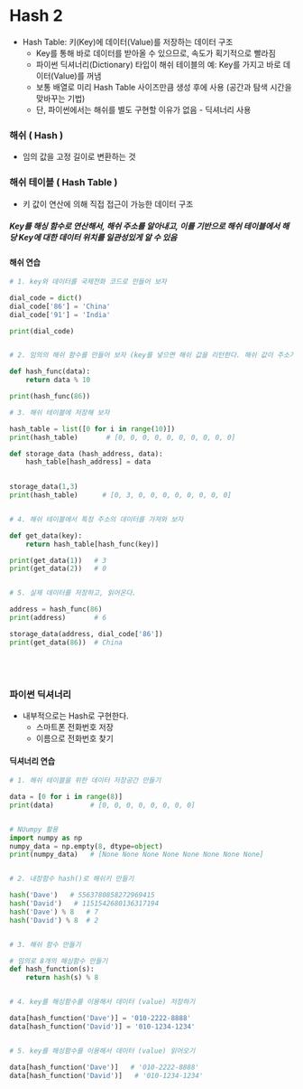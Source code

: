 # Hash 2

- Hash Table: 키(Key)에 데이터(Value)를 저장하는 데이터 구조
  - Key를 통해 바로 데이터를 받아올 수 있으므로, 속도가 획기적으로 빨라짐
  - 파이썬 딕셔너리(Dictionary) 타입이 해쉬 테이블의 예: Key를 가지고 바로 데이터(Value)를 꺼냄
  - 보통 배열로 미리 Hash Table 사이즈만큼 생성 후에 사용 (공간과 탐색 시간을 맞바꾸는 기법)
  - 단, 파이썬에서는 해쉬를 별도 구현할 이유가 없음 - 딕셔너리 사용



### 해쉬 ( Hash )

- 임의 값을 고정 길이로 변환하는 것



### 해쉬 테이블 ( Hash Table )

- 키 값이 연산에 의해 직접 접근이 가능한 데이터 구조



##### Key를 해싱 함수로 연산해서, 해쉬 주소를 알아내고, 이를 기반으로 해쉬 테이블에서 해당 Key에 대한 데이터 위치를 일관성있게 알 수 있음



#### 해쉬 연습

```python
# 1. key와 데이터를 국제전화 코드로 만들어 보자

dial_code = dict()
dial_code['86'] = 'China'
dial_code['91'] = 'India'

print(dial_code)


# 2. 임의의 해쉬 함수를 만들어 보자 (key를 넣으면 해쉬 값을 리턴한다. 해쉬 값이 주소가 될 수 있다.)

def hash_func(data):
    return data % 10

print(hash_func(86))

# 3. 해쉬 테이블에 저장해 보자 

hash_table = list([0 for i in range(10)])
print(hash_table)       # [0, 0, 0, 0, 0, 0, 0, 0, 0, 0]

def storage_data (hash_address, data):
    hash_table[hash_address] = data

    
storage_data(1,3)
print(hash_table)      # [0, 3, 0, 0, 0, 0, 0, 0, 0, 0]


# 4. 해쉬 테이블에서 특정 주소의 데이터를 가져와 보자

def get_data(key):
    return hash_table[hash_func(key)]

print(get_data(1))   # 3
print(get_data(2))   # 0


# 5. 실제 데이터를 저장하고, 읽어온다.

address = hash_func(86)
print(address)       # 6

storage_data(address, dial_code['86'])
print(get_data(86))  # China
```

<br>

<br>

### 파이썬 딕셔너리

- 내부적으로는 Hash로 구현한다.
  - 스마트폰 전화번호 저장
  - 이름으로 전화번호 찾기



#### 딕셔너리 연습

```python
# 1. 해쉬 테이블을 위한 데이터 저장공간 만들기

data = [0 for i in range(8)]
print(data)         # [0, 0, 0, 0, 0, 0, 0, 0]


# NUumpy 활용
import numpy as np
numpy_data = np.empty(8, dtype=object)
print(numpy_data)   # [None None None None None None None None]


# 2. 내장함수 hash()로 해쉬키 만들기

hash('Dave')   # 5563780858272969415
hash('David')   # 1151542680136317194
hash('Dave') % 8   # 7
hash('David') % 8  # 2


# 3. 해쉬 함수 만들기

# 임의로 8개의 해싱함수 만들기
def hash_function(s):
    return hash(s) % 8


# 4. key를 해싱함수를 이용해서 데이터 (value) 저장하기

data[hash_function('Dave')] = '010-2222-8888'
data[hash_function('David')] = '010-1234-1234'


# 5. key를 해싱함수를 이용해서 데이터 (value) 읽어오기

data[hash_function('Dave')]   # '010-2222-8888'
data[hash_function('David')]   # '010-1234-1234'

```

<br><br>
